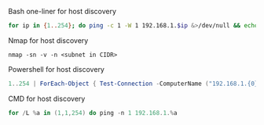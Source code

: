 Bash one-liner for host discovery
```bash
for ip in {1..254}; do ping -c 1 -W 1 192.168.1.$ip &>/dev/null && echo "Host 192.168.1.$ip is up"; done
```

Nmap for host discovery
```shell
nmap -sn -v -n <subnet in CIDR>
```

Powershell for host discovery
```powershell
1..254 | ForEach-Object { Test-Connection -ComputerName ("192.168.1.{0}" -f $_) -Count 1 }
```

CMD for host discovery
```powershell
for /L %a in (1,1,254) do ping -n 1 192.168.1.%a
```
